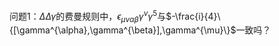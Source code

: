 问题1：$\Delta\Delta\gamma$的费曼规则中，$\epsilon_{\mu\nu\alpha\beta}\gamma^{\nu}\gamma^{5}$与$-\frac{i}{4}\{[\gamma^{\alpha},\gamma^{\beta}],\gamma^{\mu}\}$一致吗？
